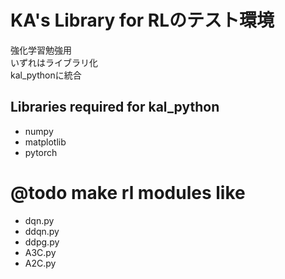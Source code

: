 # KA's Library for RLのテスト環境
強化学習勉強用  
いずれはライブラリ化  
kal_pythonに統合

## Libraries required for kal_python
- numpy
- matplotlib
- pytorch

# @todo make rl modules like
- dqn.py
- ddqn.py  
- ddpg.py
- A3C.py
- A2C.py
